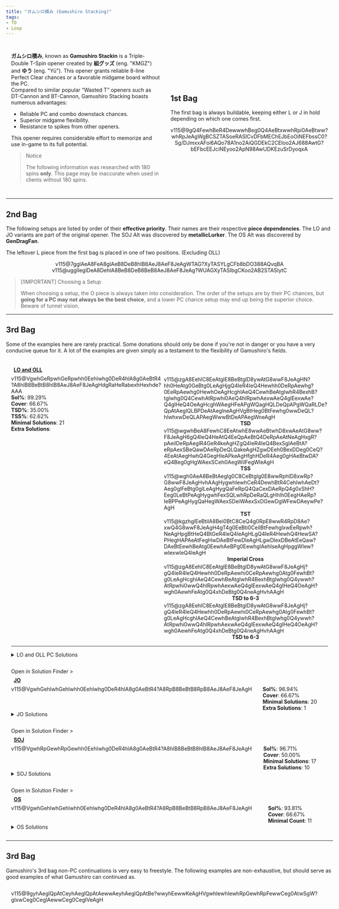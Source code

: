 ```yaml
---
title: "ガムシロ積み (Gamushiro Stacking)"
tags:
- TD
- Loop
---
```

<head>
<meta name="description" content="Gamushiro Stacking, a Triple-Double opener by 組グッズ and ゆう.">
</head>
<style>
    html{
        display: flex;
        justify-content: center;
        width: 100vw;
        height: 100vh;
    }
    body{
        width: 100vw;
        max-width: 1500px;
    }
    article{
        padding: 0 1em;
    }
    #intro{
        display: grid;
        grid-template-areas: 'text image';
        grid-template-columns: 1fr 0.75fr;
        place-items: center;
    }
    #intro-text{
        padding: 1em;
    }
    #bag-1{
        padding: 1em;
        grid-area: image;
    }
    .only-for-mobile{
        display: none;
    }
    .stat{
        width: 100%;
    }
    .setup-body{
        padding: 1em;
        position: relative;
    }
    .setup-body h3{
        margin: 0.5em;
        font-size: 1em;
        width: auto;
    }
    .setup-body h3 img{
        height: 2em;
        width: 2em;
    }
    .setup-details{
        display: grid;
        grid-template-areas: "info conts";
    }
    .setup-info{
        grid-area: info;
    }
    .fumen-image{
        outline: 1px solid var(--outlinegray);
    }
    .setup-continuations{
        grid-area: conts;
        display: inline-flex;
        flex-wrap: wrap;
        justify-content: center;
        align-items: center;
    }
    .setup-continuations .fumen-figure{
        margin: 0.125em;
    }
    @media all and (max-width: 900px){
        #intro{
            display: flex;
            flex-direction: column;
        }
        #bag-1{
            display: block;
        }
        .only-for-mobile{
            display: block;
        }
    }
    @media all and (max-width: 500px){
        #configs{
            margin: 0 0.5em;
        }
    }
</style>
<div id="intro">
    <div id="intro-text">
        <p>
            <strong>ガムシロ積み</strong>, known as <strong>Gamushiro Stackin</strong> is a Triple-Double T-Spin opener created by <strong>組グッズ</strong> (eng. "KMGZ") and <strong>ゆう</strong> (eng. "Yū"). This opener grants reliable 8-line Perfect Clear chances or a favorable midgame board without the PC.<br>
            Compared to similar popular “Wasted <span class="mino">T</span>” openers such as DT-Cannon and BT-Cannon, Gamushiro Stacking boasts numerous advantages:
            <ul>
                <li>Reliable PC and combo downstack chances.</li>
                <li>Superior midgame flexibility.</li>
                <li>Resistance to spikes from other openers.</li>
            </ul>
        </p>
        <p>
            This opener requires considerable effort to memorize and use in-game to its full potential.
        </p>
        <blockquote class="danger-callout">
        <p>Notice</p>
        <p>The following information was researched with 180 spins <strong>only</strong>. This page may be inaccurate when used in clients without 180 spins.</p>
        </block>
    </div>
    <hr class="only-for-mobile">
    <div id="bag-1">
        <p>
            <h2 style="width:100%">1st Bag</h2>
            <p>The first bag is always buildable, keeping either <span class="mino">L</span> or <span class="mino">J</span> in hold depending on which one comes first.</p>
        </p>
        <center>
            <figfumen size="33">v115@9gQ4FewhBeR4DewwwhBeg0Q4AeBtxwwhRpi0AeBtww?whRpJeAgWgBCSZTASoeRASICvDFbMEChEJbEoOiNEFbssC0?Sg/DJmxxAFoi6AQo78A1no2AiQGDEkC2CEloo2AJ688AwtG?bEFbcEEJciNEyoo2ApN98AwUDKEzuSrDyoqxA</figfumen>
        </center>
    </div>
</div>

---
## 2nd Bag
The following setups are listed by order of their **effective priority**. Their names are their respective **piece dependencies**. The <span class="mino">LO</span> and <span class="mino">JO</span> variants are part of the original opener. The <span class="mino">SOJ</span> Alt was discovered by **metallicLurker**. The <span class="mino">OS</span> Alt was discovered by **GenDragFan**.

The leftover <span class="mino">L</span> piece from the first bag is placed in one of two positions. <span style="color: var(--graygray)">(Excluding OLL)</span>
<center><div>
<figfumen height="7">v115@7gglAeA8FeA8glAeB8DeB8hlB8AeJ8AeF8JeAgWTAG?XyTASYLgCFb8bDO388AQvqBA</figfumen>
<figfumen height="7">v115@ugglIeglDeA8DehlA8BeB8DeB8BeB8AeJ8AeF8JeAg?WUAGXyTASIbgCKoo2AB2STASIytC</figfumen>
</div></center>

> [!IMPORTANT] Choosing a Setup
> 
> When choosing a setup, the <span class="mino">O</span> piece is always taken into consideration. The order of the setups are by their PC chances, but **going for a PC may not always be the best choice**, and a lower PC chance setup may end up being the superior choice. Beware of tunnel vision.

---

## 3rd Bag
Some of the examples here are rarely practical. Some donations should only be done if you're not in danger or you have a very conducive queue for it. A lot of the examples are given simply as a testament to the flexibility of Gamushiro's fields.

<div class="setup-body">
    <a href="#lo"><h3 id="lo" class="setup-title"><span class="mino">LO</span> and <span class="mino">OLL</span></h3></a>
    <div class="setup-details">
        <div class="setup-info">
            <fumen class="setup-image" height="10">v115@VgwhGeRpwhGeRpwhh0Eehlwhg0DeR4hlA8g0AeBtR4?A8hlB8BeBtB8hlB8AeJ8AeF8JeAgHdgRaHeRabexhHexhde?AAA</fumen>
            <div class="setup-stats">
                <div class="stat"><strong>Sol%</strong>: 
                    <span title="5004/5040" class="with180">99.29%</span>
                </div>
                <div class="stat"><strong>Cover</strong>: 66.67%</div>
                <div class="stat"><strong>TSD%</strong>: 35.00%</div>
                <div class="stat"><strong>TSS%</strong>: 62.62%</div>
                <div title="Number of solutions needed to maximize PC chances." class="stat"><strong>Minimal Solutions</strong>: <span class="with180">21</span></div>
                <div title="Number of optional solutions to use for extra T-Spins." class="stat"><strong>Extra Solutions</strong>: </div>
            </div>
        </div>
        <div class="setup-continuations">
            <figure class="fumen-figure">
                <fumen size="15" height="10" delay="1000" lock="true">v115@zgA8EehlC8EeAtglE8BeBtglD8ywAtG8wwF8JeAgHN?hh0HeAtg0GeBtg0LeAgHjgQ4IeR4IeQ4Hewhh0DeRpAewhg?0EeRpAewhg0HewhOeAgHcghlAeQ4CewhBeAtglwhR4BexhB?tglwhg0Q4CewhAtRpwhi0AeQ4hlRpwhAexwAeQ4glEexwAe?Q4glHeQ4OeAgHcghWAegHFeAPgWQagHQLDeQpAPgWQaRLDe?QpAtAeglQLBPDeAtAeglneAgHVgBtHeg0BtFewhg0wwDeQL?hlwhxwDeQLAPAegWwwBtDeAPAegWneAgH</fumen>
            <div class="stat"><center><strong>TSD</strong></center></div>
            </figure>
            <figure class="fumen-figure">
                <fumen size="15" height="10" delay="1000" lock="true">v115@wgwhBeA8FewhC8EeAtwhE8wwAeBtwhD8xwAeAtG8ww?F8JeAgH6gQ4IeQ4HeAtQ4EeQpAeBtQ4DeRpAeAtNeAgHxgR?pAeilDeRpAeglR4GeR4keAgHZgQ4IeR4IeQ4BexSglAeBtA?eRpAexSBeQawDAeRpDeQLQakeAgHZgwDEeh0BexDDeg0CeQ?4EeAtAegHwhQ4GegHIeAPkeAgHfghHDeR4Aeg0gHAeBtwDA?eQ4Beg0gHgWAexSCeh0AegWilFegWleAgH</fumen>
            <div class="stat"><center><strong>TSS</strong></center></div>
            </figure>
            <figure class="fumen-figure">
                <fumen size="15" height="10" delay="1000" lock="true">v115@wgh0AeA8BeBtAeglg0C8CeBtglg0E8wwRphlD8xwRp?G8wwF8JeAgHvhAAgHygwhIewhCeR4DewhBtR4CehlwhAeDt?Aeg0glFeBtg0glLeAgHygQaFeRpQ4QaCexDAeRpQ4g0xShH?Eeg0LeBtPeAgHygwhFexSQLwhRpDeRaQLgHhlh0EegHAeRp?IeBPPeAgHygQaHegWAexSDeiWAexSxDGewDgWFewDAeywPe?AgH</fumen>
            <div class="stat"><center><strong>TST</strong></center></div>
            </figure>
            <figure class="fumen-figure">
                <fumen size="15" height="10" delay="1000" lock="true">v115@kgzhglEeBtilA8Bei0BtC8CeQ4g0RpE8wwR4RpD8Ae?xwQ4G8wwF8JeAgH4gT4g0EeBti0CeilBtFewhglxwEeRpwh?NeAgHpgBtHeQ4BtGeR4IeQ4leAgHLgQ4IeR4HewhQ4HewSA?PHegHAPAeAtFegHwDAeBtFewDleAgHLgwDIexDBeAtEeQaw?DAeBtEewhBeAtg0EewhAeBPg0EewhglAehlseAgHpggWIew?wIexwIeQ4leAgH</fumen>
            <div class="stat"><center><strong>Imperial Cross</strong></center></div>
            </figure>
            <figure class="fumen-figure">
                <fumen size="15" height="10" delay="1000" lock="true">v115@zgA8EehlC8EeAtglE8BeBtglD8ywAtG8wwF8JeAgHj?gQ4IeR4IeQ4Hewhh0DeRpAewhi0CeRpAewhg0Atg0FewhBt?g0LeAgHcghlAeQ4CewhBeAtglwhR4BexhBtglwhg0Q4ywwh?AtRpwhi0wwQ4hlRpwhAexwAeQ4glEexwAeQ4glHeQ4OeAgH?wgh0AewhFeAtg0Q4xhDeBtg0Q4neAgHvhAAgH</fumen>
            <div class="stat"><center><strong>TSD to 6-3</strong></center></div>
            </figure>
            <figure class="fumen-figure">
                <fumen size="15" height="10" delay="1000" lock="true">v115@zgA8EehlC8EeAtglE8BeBtglD8ywAtG8wwF8JeAgHj?gQ4IeR4IeQ4Hewhh0DeRpAewhi0CeRpAewhg0Atg0FewhBt?g0LeAgHcghlAeQ4CewhBeAtglwhR4BexhBtglwhg0Q4ywwh?AtRpwhi0wwQ4hlRpwhAexwAeQ4glEexwAeQ4glHeQ4OeAgH?wgh0AewhFeAtg0Q4xhDeBtg0Q4neAgHvhAAgH</fumen>
            <div class="stat"><center><strong>TSD to 6-3</strong></center></div>
            </figure>
        </div>
    </div>
    <hr class="small">
    <details>
    <summary><span class="mino">LO</span> and <span class="mino">OLL</span> PC Solutions</summary>
    <h3>Minimals</h3>
        <div class="solutions with180">
            <figure class="fumen-figure"><fumen height="6" size="16">v115@zgA8g0zhhlC8i0R4AtglE8R4BtglD8ywAtG8wwF8Je?AgH</fumen><figcaption>Cover: 39.29%<br>Save: O</ficaption></figure>
            <figure class="fumen-figure"><fumen height="6" size="16">v115@zgA8Rph0ywC8Rpg0R4wwglE8R4ilD8zhG8g0F8JeAg?H</fumen><figcaption>Cover: 24.44%<br>Save: Z</ficaption></figure>
            <figure class="fumen-figure"><fumen height="6" size="16">v115@zgA8zhAtRpC8i0BtRpE8g0AtilD8ywglG8wwF8JeAg?H</fumen><figcaption>Cover: 23.77%<br>Save: S</ficaption></figure>
            <figure class="fumen-figure"><fumen height="6" size="16">v115@zgA8ilzhC8glywg0RpE8R4g0RpD8R4h0G8wwF8JeAg?H</fumen><figcaption>Cover: 20.08%<br>Save: Z</ficaption></figure>
            <figure class="fumen-figure"><fumen height="6" size="16">v115@zgA8g0BtzhC8i0hlRpE8BtglRpD8ywglG8wwF8JeAg?H</fumen><figcaption>Cover: 19.40%<br>Save: S</ficaption></figure>
            <figure class="fumen-figure"><fumen height="6" size="16">v115@zgA8Rpg0R4hlC8Rpi0AtglE8R4BtglD8ywAtG8wwF8?JeAgH</fumen><figcaption>Cover: 19.05%<br>Save: I</ficaption></figure>
            <figure class="fumen-figure"><fumen height="6" size="16">v115@zgA8Rph0Q4hlC8Rpg0wwR4glE8ywQ4glD8zhG8g0F8?JeAgH</fumen><figcaption>Cover: 17.78%<br>Save: Z</ficaption></figure>
            <figure class="fumen-figure"><fumen height="6" size="16">v115@zgA8Rpzhg0C8RpBtR4g0E8wwBth0D8xwR4G8wwF8Je?AgH</fumen><figcaption>Cover: 14.60%<br>Save: L</ficaption></figure>
            <figure class="fumen-figure"><fumen height="6" size="16">v115@zgA8ilzhC8glQ4i0RpE8ywRpD8R4wwg0G8Q4F8JeAg?H</fumen><figcaption>Cover: 13.57%<br>Save: Z</ficaption></figure>
            <figure class="fumen-figure"><fumen height="6" size="16">v115@zgA8Rpzhg0C8RpBtR4g0E8wwR4h0D8xwBtG8wwF8Je?AgH</fumen><figcaption>Cover: 10.48%<br>Save: L</ficaption></figure>
            <figure class="fumen-figure"><fumen height="6" size="16">v115@zgA8RpBti0C8RpwwBtR4E8xwR4g0D8zhG8wwF8JeAg?H</fumen><figcaption>Cover: 9.52%<br>Save: L</ficaption></figure>
            <figure class="fumen-figure"><fumen height="6" size="16">v115@zgA8RpilR4C8RpglAti0E8BtR4g0D8zhG8AtF8JeAg?H</fumen><figcaption>Cover: 9.52%<br>Save: T</ficaption></figure>
            <figure class="fumen-figure"><fumen height="6" size="16">v115@zgA8ywR4Atg0C8zhBtg0E8R4Ath0D8wwilG8glF8Je?AgH</fumen><figcaption>Cover: 8.89%<br>Save: O</ficaption></figure>
            <figure class="fumen-figure"><fumen height="6" size="16">v115@zgA8i0zhC8BtQ4hlRpE8R4glRpD8BtQ4glG8g0F8Je?AgH</fumen><figcaption>Cover: 8.89%<br>Save: T</ficaption></figure>
            <figure class="fumen-figure"><fumen height="6" size="16">v115@zgA8g0ywAtRpC8i0BtRpE8R4ilD8R4AtglG8wwF8Je?AgH</fumen><figcaption>Cover: 8.10%<br>Save: I</ficaption></figure>
            <figure class="fumen-figure"><fumen height="6" size="16">v115@zgA8ywQ4ilC8i0R4RpE8g0AtQ4RpD8wwBtglG8AtF8?JeAgH</fumen><figcaption>Cover: 7.14%<br>Save: I</ficaption></figure>
            <figure class="fumen-figure"><fumen height="6" size="16">v115@zgA8Q4hlzhC8R4glAtg0RpE8Btg0RpD8Q4Ath0G8gl?F8JeAgH</fumen><figcaption>Cover: 6.67%<br>Save: T</ficaption></figure>
            <figure class="fumen-figure"><fumen height="6" size="16">v115@zgA8Q4BthlRpC8R4BtglRpE8wwzhD8Q4xwglG8wwF8?JeAgH</fumen><figcaption>Cover: 6.35%<br>Save: J</ficaption></figure>
            <figure class="fumen-figure"><fumen height="6" size="16">v115@zgA8ilAtg0RpC8glQ4Btg0RpE8AtzhD8R4h0G8Q4F8?JeAgH</fumen><figcaption>Cover: 4.13%<br>Save: T</ficaption></figure>
            <figure class="fumen-figure"><fumen height="6" size="16">v115@zgA8Q4i0ilC8R4whg0AtRpE8whBtRpD8Q4whAtglG8?whF8JeAgH</fumen><figcaption>Cover: 3.81%<br>Save: T</ficaption></figure>
            <figure class="fumen-figure"><fumen height="6" size="16">v115@zgA8g0ywBtglC8i0R4BtE8R4ilD8zhG8wwF8JeAgH</fumen><figcaption>Cover: 3.17%<br>Save: O</ficaption></figure>
        </div>
        <hr class="small">
        <h3>Extras</h3>
        <div class="solutions with180">
            <figure class="fumen-figure"><fumen height="6" size="16">v115@zgA8ilzhC8glQ4ywRpE8i0RpD8R4wwg0G8Q4F8JeAg?H</fumen><figcaption>Cover: 15.56%<br>Save: Z</ficaption></figure>
            <figure class="fumen-figure"><fumen height="6" size="16">v115@zgA8Rph0BtglC8Rpg0Q4ilE8g0R4BtD8ywQ4G8wwF8?JeAgH</fumen><figcaption>Cover: 11.98%<br>Save: I</ficaption></figure>
            <figure class="fumen-figure"><fumen height="6" size="16">v115@zgA8zhBtglC8i0Q4ilE8g0R4BtD8ywQ4G8wwF8JeAg?H</fumen><figcaption>Cover: 11.59%<br>Save: O</ficaption></figure>
            <figure class="fumen-figure"><fumen height="6" size="16">v115@zgA8i0Q4ilC8zhglRpE8g0R4RpD8ywQ4G8wwF8JeAg?H</fumen><figcaption>Cover: 2.54%<br>Save: Z</ficaption></figure>
            <figure class="fumen-figure"><fumen height="6" size="16">v115@zgA8Rpzhg0C8RpBtR4g0E8wwR4h0D8xwBtG8wwF8Je?AgH</fumen><figcaption>Cover: 10.48%<br>Save: L</ficaption></figure>
        </div>
    </details>
</div>
<div class="setup-body">
    <div class="solution-finder-nav" onclick="console.log('panning!')"><span class="nav-text">Open in Solution Finder</span> ></div>
    <a href="#jo"><h3 id="jo" class="setup-title"><span class="mino">JO</span></h3></a>
    <div class="setup-details">
        <fumen class="setup-image" height="10">v115@VgwhGehlwhGehlwhh0Eehlwhg0DeR4hlA8g0AeBtR4?A8RpB8BeBtB8RpB8AeJ8AeF8JeAgH</fumen>
        <div class="setup-stats">
            <div class="stat"><strong>Sol%</strong>: <span title="4886/5040">96.94%</span></div>
            <div class="stat"><strong>Cover</strong>: 66.67%</div>
            <div class="stat"><strong>Minimal Solutions</strong>: 20</div>
            <div class="stat"><strong>Extra Solutions</strong>: 1</div>
        </div>
    </div>
    <details>
    <summary><span class="mino">JO</span> Solutions</summary>
    <h3>Minimals</h3>
        <div class="solutions with180">
            <figure class="fumen-figure"><fumen height="6" size="16">v115@zgC8RpzhglC8RpBtilC8i0BtD8ywg0G8wwF8JeAgH</fumen><figcaption>Cover: 38.69%<br>Save: S</ficaption></figure>
            <figure class="fumen-figure"><fumen height="6" size="16">v115@zgC8h0zhglC8g0Q4BtilC8g0R4BtD8ywQ4G8wwF8Je?AgH</fumen><figcaption>Cover: 30.32%<br>Save: O</ficaption></figure>
            <figure class="fumen-figure"><fumen height="6" size="16">v115@zgC8RpQ4zhC8RpR4ilC8i0Q4glD8ywg0G8wwF8JeAg?H</fumen><figcaption>Cover: 29.96%<br>Save: Z</ficaption></figure>
            <figure class="fumen-figure"><fumen height="6" size="16">v115@zgC8i0zhC8Rpg0AtilC8RpBtglD8ywAtG8wwF8JeAg?H</fumen><figcaption>Cover: 28.33%<br>Save: S</ficaption></figure>
            <figure class="fumen-figure"><fumen height="6" size="16">v115@zgC8h0ywRpC8g0R4wwglRpC8R4ilD8zhG8g0F8JeAg?H</fumen><figcaption>Cover: 23.02%<br>Save: Z</ficaption></figure>
            <figure class="fumen-figure"><fumen height="6" size="16">v115@zgC8g0R4hlRpC8i0AtglRpC8R4BtglD8ywAtG8wwF8?JeAgH</fumen><figcaption>Cover: 19.05%<br>Save: I</ficaption></figure>
            <figure class="fumen-figure"><fumen height="6" size="16">v115@zgC8h0Q4hlRpC8g0wwR4glRpC8ywQ4glD8zhG8g0F8?JeAgH</fumen><figcaption>Cover: 17.78%<br>Save: Z</ficaption></figure>
            <figure class="fumen-figure"><fumen height="6" size="16">v115@zgC8zhg0RpC8BtR4g0RpC8wwBth0D8xwR4G8wwF8Je?AgH</fumen><figcaption>Cover: 14.60%<br>Save: L</ficaption></figure>
            <figure class="fumen-figure"><fumen height="6" size="16">v115@zgC8ilAti0C8RpBtR4g0C8RpAtR4D8zhG8glF8JeAg?H</fumen><figcaption>Cover: 12.38%<br>Save: T</ficaption></figure>
            <figure class="fumen-figure"><fumen height="6" size="16">v115@zgC8ywR4RpC8h0R4glRpC8g0wwilD8zhG8g0F8JeAg?H</fumen><figcaption>Cover: 12.38%<br>Save: Z</ficaption></figure>
            <figure class="fumen-figure"><fumen height="6" size="16">v115@zgC8BtR4g0RpC8zhg0RpC8wwR4h0D8xwBtG8wwF8Je?AgH</fumen><figcaption>Cover: 6.35%<br>Save: L</ficaption></figure>
            <figure class="fumen-figure"><fumen height="6" size="16">v115@zgC8h0BtglRpC8g0Q4ilRpC8g0R4BtD8ywQ4G8wwF8?JeAgH</fumen><figcaption>Cover: 11.98%<br>Save: I</ficaption></figure>
            <figure class="fumen-figure"><fumen height="6" size="16">v115@zgC8zhR4glC8Rph0ilC8Rpg0R4D8ywg0G8wwF8JeAg?H</fumen><figcaption>Cover: 11.11%<br>Save: Z</ficaption></figure>
            <figure class="fumen-figure"><fumen height="6" size="16">v115@zgC8h0zhglC8g0RpwwilC8R4ywD8R4RpG8g0F8JeAg?H</fumen><figcaption>Cover: 10.00%<br>Save: Z</ficaption></figure>
            <figure class="fumen-figure"><fumen height="6" size="16">v115@zgC8zhg0RpC8BtR4g0RpC8wwR4h0D8xwBtG8wwF8Je?AgH</fumen><figcaption>Cover: 9.52%<br>Save: L</ficaption></figure>
            <figure class="fumen-figure"><fumen height="6" size="16">v115@zgC8Bti0RpC8wwBtR4RpC8xwR4g0D8zhG8wwF8JeAg?H</fumen><figcaption>Cover: 9.52%<br>Save: L</ficaption></figure>
            <figure class="fumen-figure"><fumen height="6" size="16">v115@zgC8ilR4RpC8glAti0RpC8BtR4g0D8zhG8AtF8JeAg?H</fumen><figcaption>Cover: 9.52%<br>Save: T</ficaption></figure>
            <figure class="fumen-figure"><fumen height="6" size="16">v115@zgC8BtQ4ywglC8h0R4ilC8g0BtQ4wwD8zhG8g0F8Je?AgH</fumen><figcaption>Cover: 9.52%<br>Save: O</ficaption></figure>
            <figure class="fumen-figure"><fumen height="6" size="16">v115@zgC8ywAtR4glC8h0BtilC8g0wwAtR4D8zhG8g0F8Je?AgH</fumen><figcaption>Cover: 7.14%<br>Save: O</ficaption></figure>
            <figure class="fumen-figure"><fumen height="6" size="16">v115@zgC8BtR4g0RpC8zhg0RpC8wwBth0D8xwR4G8wwF8Je?AgH</fumen><figcaption>Cover: 6.35%<br>Save: L</ficaption></figure>
        </div>
    <h3>Extras</h3>
        <div class="solutions with180">
            <figure class="fumen-figure"><fumen height="6" size="16">v115@zgC8g0R4zhC8i0AtilC8R4BtglD8ywAtG8wwF8JeAg?H</fumen><figcaption>Cover: 15.71%<br>Save: O</ficaption></figure>
        </div>
    </details>
</div>
<div class="setup-body">
    <div class="solution-finder-nav" onclick="console.log('panning!')"><span class="nav-text">Open in Solution Finder</span> ></div>
    <a href="#soj"><h3 id="soj" class="setup-title"><span class="mino">SOJ</span></h3></a>
    <div class="setup-details">
        <fumen class="setup-image" height="10">v115@VgwhRpGewhRpGewhh0Eehlwhg0DeR4hlA8g0AeBtR4?A8hlB8BeBtB8hlB8AeJ8AeF8JeAgH</fumen>
        <div class="setup-stats">
            <div class="stat"><strong>Sol%</strong>: 
                <span title="4874/5040">96.71%</span>
            </div>
            <div class="stat"><strong>Cover</strong>: 50.00%</div>
            <div class="stat"><strong>Minimal Solutions</strong>: 17</div>
            <div class="stat"><strong>Extra Solutions</strong>: 10</div>
        </div>
    </div>
    <details>
    <summary><span class="mino">SOJ</span> Solutions</summary>
    <h3>Minimals</h3>
        <div class="solutions">
        </div>
    <h3>Extras</h3>
        <div class="solutions">
        </div>
    </details>
</div>
<div class="setup-body">
    <div class="solution-finder-nav" onclick="console.log('panning!')"><span class="nav-text">Open in Solution Finder</span> ></div>
    <a href="#os"><h3 id="OS" class="setup-title"><span class="mino">OS</span></h3></a>
    <div class="setup-details">
        <fumen class="setup-image" height="10">v115@VgwhGehlwhGehlwhh0Eehlwhg0DeR4hlA8g0AeBtR4?A8RpB8BeBtB8RpB8AeJ8AeF8JeAgH</fumen>
        <div class="setup-stats">
            <div class="stat"><strong>Sol%</strong>: <span title="4728/5040" class="with180">93.81%</span></div>
            <div class="stat"><strong>Cover</strong>: 66.67%</div>
            <div class="stat"><strong>Minimal Count</strong>: 11</div>
        </div>
    </div>
    <details>
    <summary><span class="mino">OS</span> Solutions</summary>
    <h3>Minimals</h3>
        <div class="solutions">
        </div>
    </details>
</div>

---
## 3rd Bag
Gamushiro's 3rd bag non-PC continuations is very easy to freestyle. The following examples are non-exhaustive, but should serve as good examples of what Gamushiro can continued as.
<div class="setup-body">
<fumen delay="1000" height="10" outline="v115@9gC8GeC8AeC8AeA8AeC8AeC8BeD8EeA8KeAgHVgA8I?eA8IeC8GeC8FeA8CAB8AeD8CAA8CAA8AAA8CAA8CAA8AeDA?EeAAKeAgH">v115@9gyhAeglQpAtCeyhAeglQpAtAewwAeyhAeglQpAtBe?wwyhEewwKeAgHVgwhIewhIewhRpGewhRpFewwCeg0AtwSgW?glxwCeg0CeglAewwCeg0CeglVeAgH</fumen>
</div>

